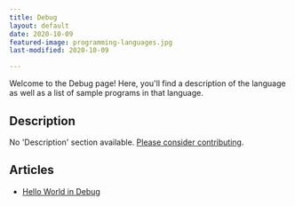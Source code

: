 ```yaml
---
title: Debug
layout: default
date: 2020-10-09
featured-image: programming-languages.jpg
last-modified: 2020-10-09

---
```


Welcome to the Debug page! Here, you'll find a description of the language as well as a list of sample programs in that language.

## Description

No 'Description' section available. [Please consider contributing](https://github.com/TheRenegadeCoder/sample-programs-website).

## Articles

- [Hello World in Debug](https://rzuckerm.github.io/sample-programs-website-copy/projects/hello-world/debug)